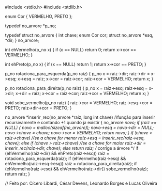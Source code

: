 #include <stdio.h>
#include <stdlib.h>

enum Cor
{ VERMELHO, PRETO };

typedef no_arvore *p_no;

typedef struct no_arvore
{
    int chave;
    enum Cor cor;
    struct no_arvore *esq, *dir;
} no_arvore;


int ehVermelho(p_no x)
{
    if (x == NULL)
        return 0;
    return x->cor == VERMELHO;
}

int ehPreto(p_no x)
{
    if (x == NULL)
        return 1;
    return x->cor == PRETO;
}

p_no rotaciona_para_esquerda(p_no raiz)
{
    p_no x = raiz->dir;
    raiz->dir = x->esq;
    x->esq = raiz;
    x->cor = raiz->cor;
    raiz->cor = VERMELHO;
    return x;
}

p_no rotaciona_para_direita(p_no raiz)
{
    p_no x = raiz->esq;
    raiz->esq = x->dir;
    x->dir = raiz;
    x->cor = raiz->cor;
    raiz->cor = VERMELHO;
    return x;
}

void sobe_vermelho(p_no raiz)
{
    raiz->cor = VERMELHO;
    raiz->esq->cor = PRETO;
    raiz->dir->cor = PRETO;
}

no_arvore *inserir_rec(no_arvore *raiz, long int chave) //função para inserir recursivamente e contando +1 quando ja existir
{
    no_arvore *novo;
    if (raiz == NULL)
    {
        novo = malloc(sizeof(no_arvore));
        novo->esq = novo->dir = NULL;
        novo->chave = chave;
        novo->cor = VERMELHO;
        return novo;
    }
    if (chave < raiz->chave) //se a chave for menor
        raiz->esq = inserir_rec(raiz->esq, chave);
    else if (chave > raiz->chave) //se a chave for maior
        raiz->dir = inserir_rec(raiz->dir, chave);
    else
        return raiz;
    /* corrige a árvore */
    if (ehVermelho(raiz->dir) && ehPreto(raiz->esq))
        raiz = rotaciona_para_esquerda(raiz);
    if (ehVermelho(raiz->esq) && ehVermelho(raiz->esq->esq))
        raiz = rotaciona_para_direita(raiz);
    if (ehVermelho(raiz->esq) && ehVermelho(raiz->dir))
        sobe_vermelho(raiz);
    return raiz;
}



// Feito por: Cícero Libardi, César Devens, Leonardo Borges e Lucas Oliveira
